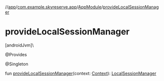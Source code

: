 //[app](../../../index.md)/[com.example.skyreserve.app](../index.md)/[AppModule](index.md)/[provideLocalSessionManager](provide-local-session-manager.md)

# provideLocalSessionManager

[androidJvm]\

@<!---  GfmCommand {"@class":"org.jetbrains.dokka.gfm.ResolveLinkGfmCommand","dri":{"packageName":"dagger","classNames":"Provides","callable":null,"target":{"@class":"org.jetbrains.dokka.links.PointingToDeclaration"},"extra":null}} --->Provides<!--- --->

@<!---  GfmCommand {"@class":"org.jetbrains.dokka.gfm.ResolveLinkGfmCommand","dri":{"packageName":"javax.inject","classNames":"Singleton","callable":null,"target":{"@class":"org.jetbrains.dokka.links.PointingToDeclaration"},"extra":null}} --->Singleton<!--- --->

fun [provideLocalSessionManager](provide-local-session-manager.md)(context: [Context](https://developer.android.com/reference/kotlin/android/content/Context.html)): [LocalSessionManager](../../com.example.skyreserve.util/-local-session-manager/index.md)
